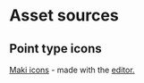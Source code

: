 # Asset sources

## Point type icons

[Maki icons](https://labs.mapbox.com/maki-icons/) - made with the [editor.](https://labs.mapbox.com/maki-icons/editor/)
